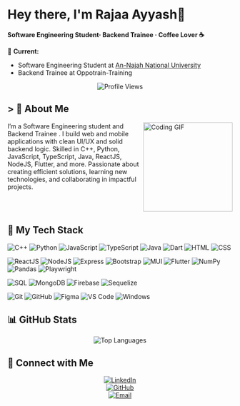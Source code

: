 # Hey there, I'm Rajaa Ayyash🌷

**Software Engineering Student· Backend Trainee · Coffee Lover ☕**

💼 **Current:** 
- Software Engineering Student at [An-Najah National University](https://www.najah.edu)
- Backend Trainee at Oppotrain-Training

<p align="center">
  <img src="https://komarev.com/ghpvc/?username=Rajaa-Ayyash&style=for-the-badge&color=ffb6c1" alt="Profile Views"/>
</p>

## > 🌸 About Me

<img align="right" src="https://c.tenor.com/_DOBjnGspYAAAAAM/code-coding.gif" width="200" alt="Coding GIF"/>

I’m a Software Engineering student and Backend Trainee 
.
I build web and mobile applications with clean UI/UX and solid backend logic.
Skilled in C++, Python, JavaScript, TypeScript, Java, ReactJS, NodeJS, Flutter, and more.
Passionate about creating efficient solutions, learning new technologies, and collaborating in impactful projects.




<br clear="right"/>

## 🔧 My Tech Stack

<!-- Programming Languages -->
![C++](https://img.shields.io/badge/C++-00599C?logo=cplusplus&logoColor=white)
![Python](https://img.shields.io/badge/Python-3776AB?logo=python&logoColor=white)
![JavaScript](https://img.shields.io/badge/JavaScript-F7DF1E?logo=javascript&logoColor=black)
![TypeScript](https://img.shields.io/badge/TypeScript-3178C6?logo=typescript&logoColor=white)
![Java](https://img.shields.io/badge/Java-ED8B00?logo=openjdk&logoColor=white)
![Dart](https://img.shields.io/badge/Dart-0175C2?logo=dart&logoColor=white)
![HTML](https://img.shields.io/badge/HTML-E34F26?logo=html5&logoColor=white)
![CSS](https://img.shields.io/badge/CSS-1572B6?logo=css3&logoColor=white)

<!-- Frameworks & Libraries -->
![ReactJS](https://img.shields.io/badge/React-61DAFB?logo=react&logoColor=black)
![NodeJS](https://img.shields.io/badge/Node.js-339933?logo=node.js&logoColor=white)
![Express](https://img.shields.io/badge/Express-000000?logo=express&logoColor=white)
![Bootstrap](https://img.shields.io/badge/Bootstrap-7952B3?logo=bootstrap&logoColor=white)
![MUI](https://img.shields.io/badge/MUI-007FFF?logo=mui&logoColor=white)
![Flutter](https://img.shields.io/badge/Flutter-02569B?logo=flutter&logoColor=white)
![NumPy](https://img.shields.io/badge/NumPy-013243?logo=NumPy&logoColor=white)
![Pandas](https://img.shields.io/badge/Pandas-150458?logo=pandas&logoColor=white)
![Playwright](https://img.shields.io/badge/Playwright-000000?logo=playwright&logoColor=white)

<!-- Databases -->
![SQL](https://img.shields.io/badge/SQL-4479A1?logo=mysql&logoColor=white)
![MongoDB](https://img.shields.io/badge/MongoDB-47A248?logo=mongodb&logoColor=white)
![Firebase](https://img.shields.io/badge/Firebase-FFCA28?logo=firebase&logoColor=black)
![Sequelize](https://img.shields.io/badge/Sequelize-3E7C9A?logo=sequelize&logoColor=white)

<!-- Tools & Platforms -->
![Git](https://img.shields.io/badge/Git-F05032?logo=git&logoColor=white)
![GitHub](https://img.shields.io/badge/GitHub-181717?logo=github&logoColor=white)
![Figma](https://img.shields.io/badge/Figma-F24E1E?logo=figma&logoColor=white)
![VS Code](https://img.shields.io/badge/VS_Code-007ACC?logo=visual-studio-code&logoColor=white)
![Windows](https://img.shields.io/badge/Windows-0078D6?logo=windows&logoColor=white)


## 📊 GitHub Stats

<div align="center">
  <img src="https://github-readme-stats.vercel.app/api/top-langs/?username=Rajaa-Ayyash&layout=compact&theme=rose_pine" alt="Top Languages"/>
</div>


## 🔗 Connect with Me

<div align="center">
  
[![LinkedIn](https://img.shields.io/badge/LinkedIn-F4A7B9?style=for-the-badge&logo=linkedin&logoColor=white)](https://www.linkedin.com/in/rajaa-ayyash-b054b6293/)  
[![GitHub](https://img.shields.io/badge/GitHub-D8BFD8?style=for-the-badge&logo=github&logoColor=white)](https://github.com/Rajaa-Ayyash)   
[![Email](https://img.shields.io/badge/Email-FFB6C1?style=for-the-badge&logo=gmail&logoColor=white)](mailto:rajaaayyash43@gmail.com)

</div>

</div>
